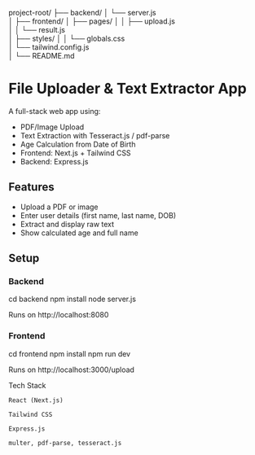 project-root/
├── backend/
│   └── server.js              
│
├── frontend/
│   ├── pages/
│   │   ├── upload.js           
│   │   └── result.js          
│   ├── styles/
│   │   └── globals.css         
│   └── tailwind.config.js      
│
└── README.md                   




# File Uploader & Text Extractor App

A full-stack web app using:

- PDF/Image Upload
- Text Extraction with Tesseract.js / pdf-parse
- Age Calculation from Date of Birth
- Frontend: Next.js + Tailwind CSS
- Backend: Express.js

## Features

- Upload a PDF or image
- Enter user details (first name, last name, DOB)
- Extract and display raw text
- Show calculated age and full name

## Setup

### Backend


cd backend
npm install
node server.js

Runs on http://localhost:8080

### Frontend

cd frontend
npm install
npm run dev

Runs on http://localhost:3000/upload

Tech Stack

    React (Next.js)

    Tailwind CSS

    Express.js

    multer, pdf-parse, tesseract.js


